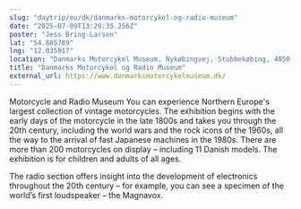 ```yaml
---
slug: "daytrip/eu/dk/danmarks-motorcykel-og-radio-museum"
date: "2025-07-09T13:29:35.256Z"
poster: "Jess Bring-Larsen"
lat: "54.885789"
lng: "12.035917"
location: "Danmarks Motorcykel Museum, Nykøbingvej, Stubbekøbing, 4850, Denmark"
title: "Danmarks Motorcykel og Radio Museum"
external_url: https://www.danmarksmotorcykelmuseum.dk/
---
```

Motorcycle and Radio Museum
You can experience Northern Europe's largest collection of vintage motorcycles. The exhibition begins with the early days of the motorcycle in the late 1800s and takes you through the 20th century, including the world wars and the rock icons of the 1960s, all the way to the arrival of fast Japanese machines in the 1980s. There are more than 200 motorcycles on display – including 11 Danish models. The exhibition is for children and adults of all ages.

The radio section offers insight into the development of electronics throughout the 20th century – for example, you can see a specimen of the world’s first loudspeaker – the Magnavox.